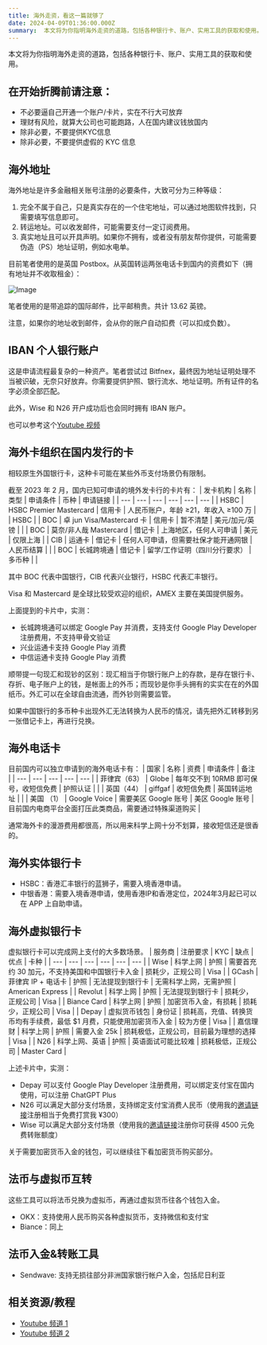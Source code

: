 ```yaml
---
title: 海外走资，看这一篇就够了
date: 2024-04-09T01:36:00.000Z
summary:  本文将为你指明海外走资的道路，包括各种银行卡、账户、实用工具的获取和使用。  ## 在开始折腾前请
---
```



本文将为你指明海外走资的道路，包括各种银行卡、账户、实用工具的获取和使用。

## 在开始折腾前请注意：
- 不必要逼自己开通一个账户/卡片，实在不行大可放弃
- 理财有风险，就算大公司也可能跑路，人在国内建议钱放国内
- 除非必要，不要提供KYC信息
- 除非必要，不要提供虚假的 KYC 信息

## 海外地址

海外地址是许多金融相关账号注册的必要条件，大致可分为三种等级：

1. 完全不属于自己，只是真实存在的一个住宅地址，可以通过地图软件找到，只需要填写信息即可。
2. 转运地址。可以收发邮件，可能需要支付一定订阅费用。
3. 真实地址且可以开具声明。如果你不拥有，或者没有朋友帮你提供，可能需要伪造（PS）地址证明，例如水电单。

目前笔者使用的是英国 Postbox。从英国转运两张电话卡到国内的资费如下（拥有地址并不收取租金）：

![Image](/image/post/2151036f-b44e-4f2d-a91f-1d6ba40627c1_postbox.png)

笔者使用的是带追踪的国际邮件，比平邮稍贵。共计 13.62 英镑。

注意，如果你的地址收到邮件，会从你的账户自动扣费（可以扣成负数）。

## IBAN 个人银行账户

这是申请流程最复杂的一种资产。笔者尝试过 Bitfnex，最终因为地址证明处理不当被识破，无奈只好放弃。你需要提供护照、银行流水、地址证明。所有证件的名字必须全部匹配。

此外，Wise 和 N26 开户成功后也会同时拥有 IBAN 账户。

也可以参考这个[Youtube 视频](https://www.youtube.com/watch?v=J6VrrEUYCeY)

## 海外卡组织在国内发行的卡

相较原生外国银行卡，这种卡可能在某些外币支付场景仍有限制。

截至 2023 年 2 月，国内已知可申请的境外发卡行的卡片有：
| 发卡机构 |  名称 |  类型 |  申请条件 |  币种 |  申请链接 | 
| --- | --- | --- | --- | --- | --- |
| HSBC |  HSBC Premier Mastercard |  信用卡 |  人民币账户，年龄 ≥21，年收入 ≥100 万 |   |  HSBC | 
| BOC |  卓 jun Visa/Mastercard 卡 |  信用卡 |  暂不清楚 |  美元/加元/英镑 |   | 
| BOC |  莫奈/非人哉 Mastercard |  借记卡 |  上海地区，任何人可申请 |  美元 |  仅限上海 | 
| CIB |  运通卡 |  借记卡 |  任何人可申请，但需要社保才能开通网银 |  人民币结算 |   | 
| BOC |  长城跨境通 |  借记卡 |  留学/工作证明（四川分行要求） |  多币种 |   | 

其中 BOC 代表中国银行，CIB 代表兴业银行，HSBC 代表汇丰银行。

Visa 和 Mastercard 是全球比较受欢迎的组织，AMEX 主要在美国提供服务。

上面提到的卡片中，实测：
- 长城跨境通可以绑定 Google Pay 并消费，支持支付 Google Play Developer 注册费用，不支持甲骨文验证
- 兴业运通卡支持 Google Play 消费
- 中信运通卡支持 Google Play 消费

顺带提一句现汇和现钞的区别：现汇相当于你银行账户上的存款，是存在银行卡、存折、电子账户上的钱，是帐面上的外币；而现钞是你手头拥有的实实在在的外国纸币。外汇可以在全球自由流通，而外钞则需要监管。

如果中国银行的多币种卡出现外汇无法转换为人民币的情况，请先把外汇转移到另一张借记卡上，再进行兑换。

## 海外电话卡

目前国内可以独立申请到的海外电话卡有：
| 国家 |  名称 |  资费 |  申请条件 |  备注 | 
| --- | --- | --- | --- | --- |
| 菲律宾（63） |  Globe |  每年交不到 10RMB 即可保号，收短信免费 |  护照认证 |   | 
| 英国（44） |  giffgaf |  收短信免费 |  英国转运地址 |   | 
| 美国 （1） |  Google Voice |  需要美区 Google 账号 |  美区 Google 账号 |  目前国内电商平台全面打压此类商品，需要通过特殊渠道购买 | 

通常海外卡的漫游费用都很高，所以用来科学上网十分不划算，接收短信还是很香的。

## 海外实体银行卡
- HSBC：香港汇丰银行的蓝狮子，需要入境香港申请。
- 中银香港：需要入境香港申请，使用香港IP和香港定位，2024年3月起已可以在 APP 上自助申请。

## 海外虚拟银行卡

虚拟银行卡可以完成网上支付的大多数场景。
| 服务商 |  注册要求 |  KYC |  缺点 |  优点 |  卡种 | 
| --- | --- | --- | --- | --- | --- |
| Wise |  科学上网 |  护照 |  需要首充约 30 加元，不支持美国和中国银行卡入金 |  损耗少，正规公司 |  Visa | 
| GCash |  菲律宾 IP + 电话卡 |  护照 |  无法提现到银行卡 |  无需科学上网，无需护照 |  American Express | 
| Revolut |  科学上网 |  护照 |  无法提现到银行卡 |  损耗少，正规公司 |  Visa | 
| Biance Card |  科学上网 |  护照 |  加密货币入金，有损耗 |  损耗少，正规公司 |  Visa | 
| Depay |  虚拟货币钱包 |  身份证 |  损耗高，充值、转换货币均有手续费，最低 $1 月费，只能使用加密货币入金 |  较为方便 |  Visa | 
| 嘉信理财 |  科学上网 |  护照 |  需要入金 25k |  损耗极低，正规公司，目前最为理想的选择 |  Visa | 
| N26 |  科学上网、英语 |  护照 |  英语面试可能比较难 |  损耗极低，正规公司 |  Master Card | 

上述卡片中，实测：
- Depay 可以支付 Google Play Developer 注册费用，可以绑定支付宝在国内使用，可以注册 ChatGPT Plus
- N26 可以满足大部分支付场景，支持绑定支付宝消费人民币（使用我的[邀请链接](https://n26.com/r/renjiew1161)注册相当于免费打赏我 ¥300）
- Wise 可以满足大部分支付场景（使用我的[邀请链接](https://wise.com/invite/imc/renew279)注册你可获得 4500 元免费转账额度）

关于需要加密货币入金的钱包，可以继续往下看加密货币购买部分。

## 法币与虚拟币互转

这些工具可以将法币兑换为虚拟币，再通过虚拟货币往各个钱包入金。
- OKX：支持使用人民币购买各种虚拟货币，支持微信和支付宝
- Biance：同上

## 法币入金&转账工具
- Sendwave: 支持无损往部分非洲国家银行帐户入金，包括尼日利亚

## 相关资源/教程
- [Youtube 频道 1](https://www.youtube.com/@erbiaoge)
- [Youtube 频道 2](https://www.youtube.com/@btcxiaolinzi)
